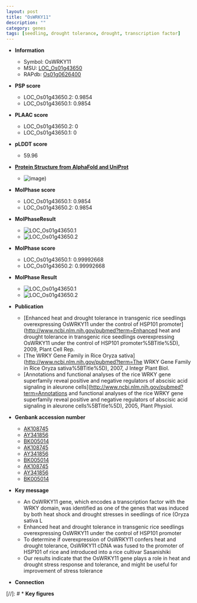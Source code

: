```yaml
---
layout: post
title: "OsWRKY11"
description: ""
category: genes
tags: [seedling, drought tolerance, drought, transcription factor]
---
```


* **Information**  
    + Symbol: OsWRKY11  
    + MSU: [LOC_Os01g43650](http://rice.plantbiology.msu.edu/cgi-bin/ORF_infopage.cgi?orf=LOC_Os01g43650)  
    + RAPdb: [Os01g0626400](http://rapdb.dna.affrc.go.jp/viewer/gbrowse_details/irgsp1?name=Os01g0626400)  

* **PSP score**  
    + LOC_Os01g43650.2: 0.9854 
    + LOC_Os01g43650.1: 0.9854 

* **PLAAC score**  
    + LOC_Os01g43650.2: 0 
    + LOC_Os01g43650.1: 0 

* **pLDDT score**
    + 59.96

* **[Protein Structure from AlphaFold and UniProt](https://www.uniprot.org/uniprotkb/Q9FE35/entry#structure)**
    + ![image](https://ricepsp.github.io/images/Q9/AF-Q9FE35-F1.png))

* **MolPhase score**
    + LOC_Os01g43650.1: 0.9854
    + LOC_Os01g43650.2: 0.9854

* **MolPhaseResult**
    + ![LOC_Os01g43650.1](https://ricepsp.github.io/pictures/LOC_Os01g/LOC_Os01g43650.1.png)
    + ![LOC_Os01g43650.2](https://ricepsp.github.io/pictures/LOC_Os01g/LOC_Os01g43650.2.png)

* **MolPhase score**
    + LOC_Os01g43650.1: 0.99992668
    + LOC_Os01g43650.2: 0.99992668

* **MolPhase Result**
    + ![LOC_Os01g43650.1](https://304243504.github.io/Pictures/LOC_Os01g/LOC_Os01g43650.1.png)
    + ![LOC_Os01g43650.2](https://304243504.github.io/Pictures/LOC_Os01g/LOC_Os01g43650.2.png)

* **Publication**  
    + [Enhanced heat and drought tolerance in transgenic rice seedlings overexpressing OsWRKY11 under the control of HSP101 promoter](http://www.ncbi.nlm.nih.gov/pubmed?term=Enhanced heat and drought tolerance in transgenic rice seedlings overexpressing OsWRKY11 under the control of HSP101 promoter%5BTitle%5D), 2009, Plant Cell Rep.
    + [The WRKY Gene Family in Rice Oryza sativa](http://www.ncbi.nlm.nih.gov/pubmed?term=The WRKY Gene Family in Rice Oryza sativa%5BTitle%5D), 2007, J Integr Plant Biol.
    + [Annotations and functional analyses of the rice WRKY gene superfamily reveal positive and negative regulators of abscisic acid signaling in aleurone cells](http://www.ncbi.nlm.nih.gov/pubmed?term=Annotations and functional analyses of the rice WRKY gene superfamily reveal positive and negative regulators of abscisic acid signaling in aleurone cells%5BTitle%5D), 2005, Plant Physiol.

* **Genbank accession number**  
    + [AK108745](http://www.ncbi.nlm.nih.gov/nuccore/AK108745)
    + [AY341856](http://www.ncbi.nlm.nih.gov/nuccore/AY341856)
    + [BK005014](http://www.ncbi.nlm.nih.gov/nuccore/BK005014)
    + [AK108745](http://www.ncbi.nlm.nih.gov/nuccore/AK108745)
    + [AY341856](http://www.ncbi.nlm.nih.gov/nuccore/AY341856)
    + [BK005014](http://www.ncbi.nlm.nih.gov/nuccore/BK005014)
    + [AK108745](http://www.ncbi.nlm.nih.gov/nuccore/AK108745)
    + [AY341856](http://www.ncbi.nlm.nih.gov/nuccore/AY341856)
    + [BK005014](http://www.ncbi.nlm.nih.gov/nuccore/BK005014)

* **Key message**  
    + An OsWRKY11 gene, which encodes a transcription factor with the WRKY domain, was identified as one of the genes that was induced by both heat shock and drought stresses in seedlings of rice (Oryza sativa L
    + Enhanced heat and drought tolerance in transgenic rice seedlings overexpressing OsWRKY11 under the control of HSP101 promoter
    + To determine if overexpression of OsWRKY11 confers heat and drought tolerance, OsWRKY11 cDNA was fused to the promoter of HSP101 of rice and introduced into a rice cultivar Sasanishiki
    + Our results indicate that the OsWRKY11 gene plays a role in heat and drought stress response and tolerance, and might be useful for improvement of stress tolerance

* **Connection**  

[//]: # * **Key figures**  


